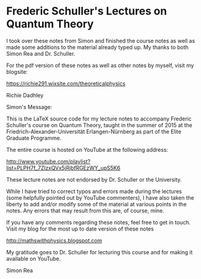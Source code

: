 # Frederic Schuller's Lectures on Quantum Theory

I took over these notes from Simon and finished the course notes as well as made some additions to the material already typed up. My thanks to both Simon Rea and Dr. Schuller. 

For the pdf version of these notes as well as other notes by myself, visit my blogsite: 

https://richie291.wixsite.com/theoreticalphysics

Richie Dadhley 


Simon's Message:

This is the LaTeX source code for my lecture notes to accompany Frederic Schuller's course on Quantum Theory, taught in the summer of 2015 at the Friedrich-Alexander-Universität Erlangen-Nürnberg as part of the Elite Graduate Programme.

The entire course is hosted on YouTube at the following address:

http://www.youtube.com/playlist?list=PLPH7f_7ZlzxQVx5jRjbfRGEzWY_upS5K6

These lecture notes are not endorsed by Dr. Schuller or the University.

While I have tried to correct typos and errors made during the lectures (some helpfully pointed out by YouTube commenters), I have also taken the liberty to add and/or modify some of the material at various points in the notes. Any errors that may result from this are, of course, mine.

If you have any comments regarding these notes, feel free to get in touch. Visit my blog for the most up to date version of these notes

http://mathswithphysics.blogspot.com

My gratitude goes to Dr. Schuller for lecturing this course and for making it available on YouTube.

Simon Rea

